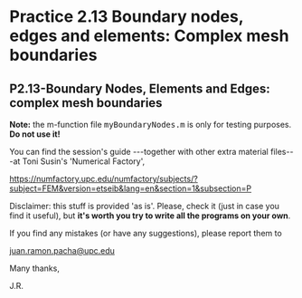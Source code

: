 # Practice 2.13 Boundary nodes, edges and elements: Complex mesh boundaries 
## P2.13-Boundary Nodes, Elements and Edges: complex mesh boundaries

**Note:** the m-function file <tt>myBoundaryNodes.m</tt> is only for testing 
purposes. **Do not use it!**

You can find the session's guide ---together with other extra material
files---at Toni Susin's 'Numerical Factory', 

https://numfactory.upc.edu/numfactory/subjects/?subject=FEM&version=etseib&lang=en&section=1&subsection=P

Disclaimer: this stuff is provided 'as is'. Please, check it (just in case
you find it useful), but **it's worth you try to write all the programs 
on your own**.

If you find any mistakes (or have any suggestions), please report them to 

juan.ramon.pacha@upc.edu 

Many thanks,

J.R.

